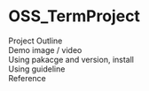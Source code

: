 # OSS_TermProject
Project Outline  
Demo image / video  
Using pakacge and version, install  
Using guideline  
Reference  

